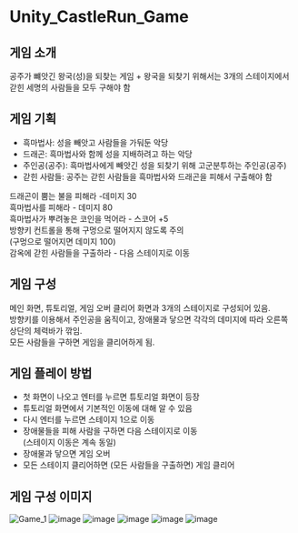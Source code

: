 # Unity_CastleRun_Game

## 게임 소개

공주가 뺴앗긴 왕국(성)을 되찾는 게임 + 왕국을 되찾기 위해서는 3개의 스테이지에서 갇힌 세명의 사람들을 모두 구해야 함

## 게임 기획

- 흑마법사: 성을 빼앗고 사람들을 가둬둔 악당
- 드래곤: 흑마법사와 함께 성을 지배하려고 하는 악당
- 주인공(공주): 흑마법사에게 빼앗긴 성을 되찾기 위해 고군분투하는 주인공(공주)
- 갇힌 사람들: 공주는 갇힌 사람들을 흑마법사와 드래곤을 피해서 구출해야 함

드래곤이 뿜는 불을 피해라 -데미지 30  
흑마법사를 피해라 - 데미지 80  
흑마법사가 뿌려놓은 코인을 먹어라 - 스코어 +5  
방향키 컨트롤을 통해 구멍으로 떨어지지 않도록 주의   
(구멍으로 떨어지면 데미지 100)   
감옥에 갇힌 사람들을 구출하라 - 다음 스테이지로 이동  

## 게임 구성

메인 화면, 튜토리얼, 게임 오버 클리어 화면과 3개의 스테이지로 구성되어 있음.  
방향키를 이용해서 주인공을 움직이고, 장애물과 닿으면 각각의 데미지에 따라 오른쪽 상단의 체력바가 깎임.  
모든 사람들을 구하면 게임을 클리어하게 됨.  

## 게임 플레이 방법
- 첫 화면이 나오고 엔터를 누르면 튜토리얼 화면이 등장
- 튜토리얼 화면에서 기본적인 이동에 대해 알 수 있음
- 다시 엔터를 누르면 스테이지 1으로 이동
- 장애물들을 피해 사람을 구하면 다음 스테이지로 이동  
  (스테이지 이동은 계속 동일)
- 장애물과 닿으면 게임 오버
- 모든 스테이지 클리어하면 (모든 사람들을 구출하면) 게임 클리어

## 게임 구성 이미지

![Game_1](https://user-images.githubusercontent.com/68581876/126446935-a824bf00-8415-48d4-94ff-315b08d83cc1.png)
![image](https://user-images.githubusercontent.com/68581876/126447147-640531b6-b92a-45c7-a7fb-3e76e29eae19.png)
![image](https://user-images.githubusercontent.com/68581876/126447108-8a6777cd-8ad8-4ac5-b044-ac95f91d4808.png)
![image](https://user-images.githubusercontent.com/68581876/126447280-4e4e7e1e-2718-446a-87e5-865eea421ff2.png)
![image](https://user-images.githubusercontent.com/68581876/126447408-c0beb1ae-8b7b-42fa-a766-57bbfe24ecc2.png)
![image](https://user-images.githubusercontent.com/68581876/126447417-7332934e-67e9-4b70-8ce9-1835f13fd982.png)
